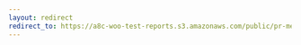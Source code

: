 ```yaml
---
layout: redirect
redirect_to: https://a8c-woo-test-reports.s3.amazonaws.com/public/pr-merge/37653/e2e/index.html
---
```

